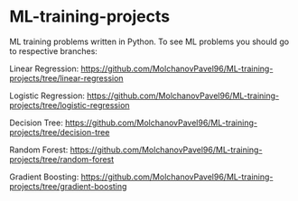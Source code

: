 # ML-training-projects
ML training problems written in Python.
To see ML problems you should go to respective branches:

Linear Regression: https://github.com/MolchanovPavel96/ML-training-projects/tree/linear-regression

Logistic Regression: https://github.com/MolchanovPavel96/ML-training-projects/tree/logistic-regression

Decision Tree: https://github.com/MolchanovPavel96/ML-training-projects/tree/decision-tree

Random Forest: https://github.com/MolchanovPavel96/ML-training-projects/tree/random-forest

Gradient Boosting: https://github.com/MolchanovPavel96/ML-training-projects/tree/gradient-boosting

